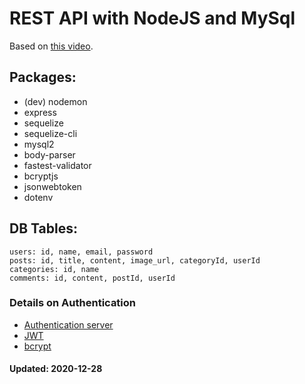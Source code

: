 # REST API with NodeJS and MySql

Based on [this video](https://www.youtube.com/watch?v=F1RwUI3p4bI&list=PLG3j59vX4yLHA-wCw7KDP-i0r10ZrckqG&index=4).


## Packages:
- (dev) nodemon
- express
- sequelize
- sequelize-cli
- mysql2
- body-parser
- fastest-validator
- bcryptjs
- jsonwebtoken  
- dotenv



## DB Tables:
```
users: id, name, email, password
posts: id, title, content, image_url, categoryId, userId
categories: id, name
comments: id, content, postId, userId
```


### Details on Authentication
- [Authentication server](https://auth0.com/blog/what-is-an-authentication-server/)
- [JWT](https://scotch.io/tutorials/the-anatomy-of-a-json-web-token)
- [bcrypt](https://codahale.com/how-to-safely-store-a-password/)


#### Updated: 2020-12-28
